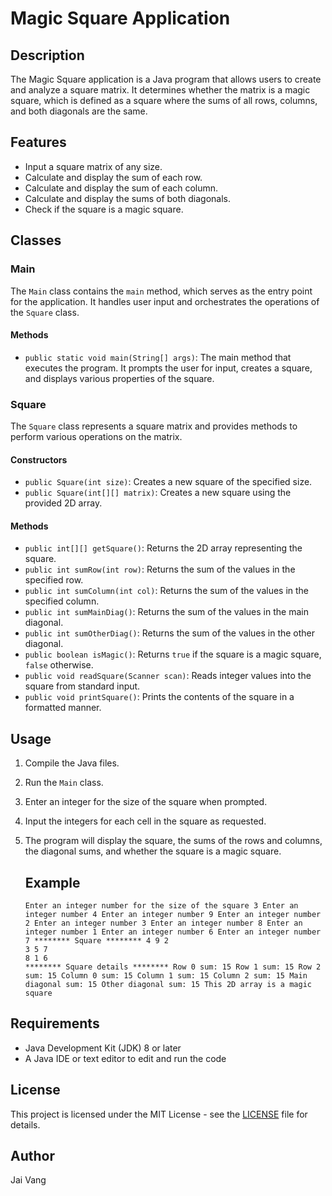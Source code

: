 # Magic Square Application

## Description

The Magic Square application is a Java program that allows users to create and analyze a square matrix. It determines whether the matrix is a magic square, which is defined as a square where the sums of all rows, columns, and both diagonals are the same.

## Features

- Input a square matrix of any size.
- Calculate and display the sum of each row.
- Calculate and display the sum of each column.
- Calculate and display the sums of both diagonals.
- Check if the square is a magic square.

## Classes

### Main

The `Main` class contains the `main` method, which serves as the entry point for the application. It handles user input and orchestrates the operations of the `Square` class.

#### Methods

- `public static void main(String[] args)`: The main method that executes the program. It prompts the user for input, creates a square, and displays various properties of the square.

### Square

The `Square` class represents a square matrix and provides methods to perform various operations on the matrix.

#### Constructors

- `public Square(int size)`: Creates a new square of the specified size.
- `public Square(int[][] matrix)`: Creates a new square using the provided 2D array.

#### Methods

- `public int[][] getSquare()`: Returns the 2D array representing the square.
- `public int sumRow(int row)`: Returns the sum of the values in the specified row.
- `public int sumColumn(int col)`: Returns the sum of the values in the specified column.
- `public int sumMainDiag()`: Returns the sum of the values in the main diagonal.
- `public int sumOtherDiag()`: Returns the sum of the values in the other diagonal.
- `public boolean isMagic()`: Returns `true` if the square is a magic square, `false` otherwise.
- `public void readSquare(Scanner scan)`: Reads integer values into the square from standard input.
- `public void printSquare()`: Prints the contents of the square in a formatted manner.

## Usage

1. Compile the Java files.
2. Run the `Main` class.
3. Enter an integer for the size of the square when prompted.
4. Input the integers for each cell in the square as requested.
5. The program will display the square, the sums of the rows and columns, the diagonal sums, and whether the square is a magic square.

   ## Example

   ```
   Enter an integer number for the size of the square 3 Enter an integer number 4 Enter an integer number 9 Enter an integer number 2 Enter an integer number 3 Enter an integer number 8 Enter an integer number 1 Enter an integer number 6 Enter an integer number 7 ******** Square ******** 4 9 2
   3 5 7
   8 1 6
   ******** Square details ******** Row 0 sum: 15 Row 1 sum: 15 Row 2 sum: 15 Column 0 sum: 15 Column 1 sum: 15 Column 2 sum: 15 Main diagonal sum: 15 Other diagonal sum: 15 This 2D array is a magic square
   ```

## Requirements

- Java Development Kit (JDK) 8 or later
- A Java IDE or text editor to edit and run the code

## License

This project is licensed under the MIT License - see the [LICENSE](LICENSE) file for details.

## Author

Jai Vang
